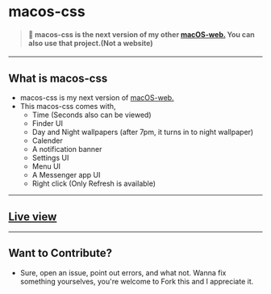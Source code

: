# macos-css
> #### 🛑 macos-css is the next version of my other [macOS-web.](https://github.com/RedEdge967/macOS-web) You can also use that project.(Not a website)
---
## What is macos-css
- macos-css is my next version of [macOS-web.](https://github.com/RedEdge967/macOS-web)
- This macos-css comes with,
    - Time (Seconds also can be viewed)
    - Finder UI
    - Day and Night wallpapers (after 7pm, it turns in to night wallpaper)
    - Calender
    - A notification banner
    - Settings UI
    - Menu UI
    - A Messenger app UI
    - Right click (Only Refresh is available)

---
## [Live view](https://macos-css.vercel.app)
---
## Want to Contribute?
- Sure, open an issue, point out errors, and what not. Wanna fix something yourselves, you're welcome to Fork this and I appreciate it.
